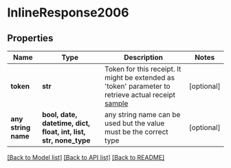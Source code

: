 # InlineResponse2006


## Properties
Name | Type | Description | Notes
------------ | ------------- | ------------- | -------------
**token** | **str** | Token for this receipt. It might be extended as &#39;token&#39; parameter to retrieve actual receipt [sample](https://corrently.de/service/quittung.html?token&#x3D;0x3C4750bf93aa96e55A0d60be334B6b6E14DCe5bc) | [optional] 
**any string name** | **bool, date, datetime, dict, float, int, list, str, none_type** | any string name can be used but the value must be the correct type | [optional]

[[Back to Model list]](../README.md#documentation-for-models) [[Back to API list]](../README.md#documentation-for-api-endpoints) [[Back to README]](../README.md)


